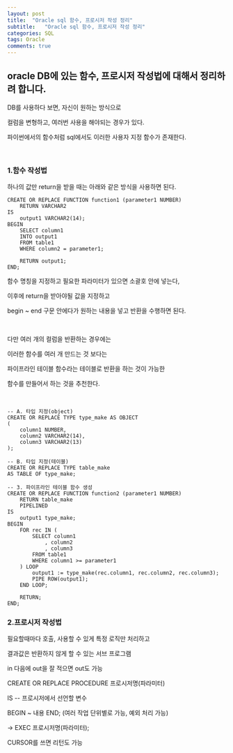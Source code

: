 ```yaml
---
layout: post
title:  "Oracle sql 함수, 프로시저 작성 정리"
subtitle:   "Oracle sql 함수, 프로시저 작성 정리"
categories: SQL
tags: Oracle
comments: true
---
```


## oracle DB에 있는 함수, 프로시저 작성법에 대해서 정리하려 합니다.

DB를 사용하다 보면, 자신이 원하는 방식으로

컬럼을 변형하고, 여러번 사용을 해야되는 경우가 있다.

파이썬에서의 함수처럼 sql에서도 이러한 사용자 지정 함수가 존재한다.

<br/>

### 1.함수 작성법

하나의 값만 return을 받을 때는 아래와 같은 방식을 사용하면 된다.

    CREATE OR REPLACE FUNCTION function1 (parameter1 NUMBER) 
        RETURN VARCHAR2 
    IS 
        output1 VARCHAR2(14); 
    BEGIN 
        SELECT column1 
        INTO output1 
        FROM table1 
        WHERE column2 = parameter1; 

        RETURN output1; 
    END;

함수 명칭을 지정하고 필요한 파라미터가 있으면 소괄호 안에 넣는다,

이후에 return을 받아야될 값을 지정하고

begin ~ end 구문 안에다가 원하는 내용을 넣고 반환을 수행하면 된다.

<br/>

다만 여러 개의 컬럼을 반환하는 경우에는

이러한 함수를 여러 개 만드는 것 보다는

파이프라인 테이블 함수라는 테이블로 반환을 하는 것이 가능한

함수를 만들어서 하는 것을 추천한다.

<br/>

    -- A. 타입 지정(object)
    CREATE OR REPLACE TYPE type_make AS OBJECT 
    ( 
        column1 NUMBER, 
        column2 VARCHAR2(14), 
        column3 VARCHAR2(13) 
    ); 

    -- B. 타입 지정(테이블)
    CREATE OR REPLACE TYPE table_make  
    AS TABLE OF type_make; 

    -- 3. 파이프라인 테이블 함수 생성
    CREATE OR REPLACE FUNCTION function2 (parameter1 NUMBER) 
        RETURN table_make 
        PIPELINED 
    IS 
        output1 type_make; 
    BEGIN 
        FOR rec IN ( 
            SELECT column1 
                , column2 
                , column3 
            FROM table1 
            WHERE column1 >= parameter1 
        ) LOOP 
            output1 := type_make(rec.column1, rec.column2, rec.column3);         
            PIPE ROW(output1); 
        END LOOP; 
        
        RETURN; 
    END;


### 2.프로시저 작성법

필요할때마다 호출, 사용할 수 있게 특정 로직만 처리하고

결과값은 반환하지 않게 할 수 있는 서브 프로그램

in 다음에 out을 잘 적으면 out도 가능

CREATE OR REPLACE PROCEDURE 프로시저명(파라미터)

IS -- 프로시저에서 선언할 변수

BEGIN ~ 내용 END; (여러 작업 단위별로 가능, 예외 처리 가능)

-> EXEC 프로시저명(파라미터);

CURSOR를 쓰면 리턴도 가능
